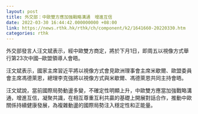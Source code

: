 ```yaml
---
layout: post
title: 外交部：中歐雙方應加強戰略溝通　增進互信
date: 2022-03-30 16:44:42.000000000 +08:00
link: https://news.rthk.hk/rthk/ch/component/k2/1641660-20220330.htm
categories: rthk
---
```


外交部發言人汪文斌表示，經中歐雙方商定，將於下月1日，即周五以視像方式舉行第23次中國─歐盟領導人會晤。

汪文斌表示，國家主席習近平將以視像方式會見歐洲理事會主席米歇爾、歐盟委員會主席馮德萊恩，總理李克強將以視像方式與米歇爾、馮德萊恩共同主持會晤。

汪文斌說，當前國際局勢動盪多變，不確定性明顯上升，中歐雙方應當加強戰略溝通，增進互信，凝聚共識，在相互尊重互利共贏的基礎上開展對話合作，推動中歐關係持續健康發展，為複雜動盪的國際局勢注入穩定性和正能量。
